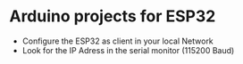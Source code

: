 
# Arduino projects for ESP32
 
* Configure the ESP32 as client in your local Network
* Look for the IP Adress in the serial monitor (115200 Baud) 
